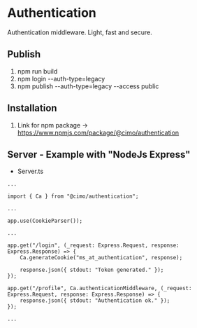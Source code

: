 # Authentication

Authentication middleware. Light, fast and secure.

## Publish

1. npm run build
2. npm login --auth-type=legacy
3. npm publish --auth-type=legacy --access public

## Installation

1. Link for npm package -> https://www.npmjs.com/package/@cimo/authentication

## Server - Example with "NodeJs Express"

-   Server.ts

```
...

import { Ca } from "@cimo/authentication";

...

app.use(CookieParser());

...

app.get("/login", (_request: Express.Request, response: Express.Response) => {
    Ca.generateCookie("ms_at_authentication", response);

    response.json({ stdout: "Token generated." });
});

app.get("/profile", Ca.authenticationMiddleware, (_request: Express.Request, response: Express.Response) => {
    response.json({ stdout: "Authentication ok." });
});

...

```
